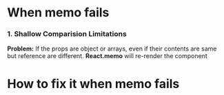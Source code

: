 # When memo fails

### 1. Shallow Comparision Limitations
**Problem:** If the props are object or arrays, even if their contents are same but reference are different. **React.memo** will re-render the component 

# How to fix it when memo fails